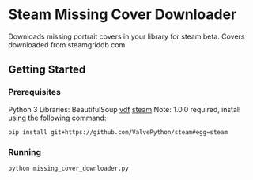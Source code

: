 # Steam Missing Cover Downloader

Downloads missing portrait covers in your library for steam beta.
Covers downloaded from steamgriddb.com

## Getting Started

### Prerequisites

Python 3
Libraries:
BeautifulSoup
[vdf](https://github.com/ValvePython/vdf)
[steam](https://github.com/ValvePython/steam)
Note: 1.0.0 required, install using the following command:
```
pip install git+https://github.com/ValvePython/steam#egg=steam
```

### Running

```
python missing_cover_downloader.py
```
